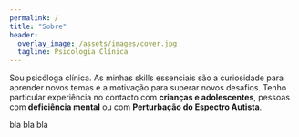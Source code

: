 ```yaml
---
permalink: /
title: "Sobre"
header:
  overlay_image: /assets/images/cover.jpg
  tagline: Psicologia Clínica
---
```


Sou psicóloga clínica. As minhas skills essenciais são a curiosidade para aprender novos temas e a motivação para superar novos desafios. Tenho particular experiência no contacto com **crianças e adolescentes**, pessoas com **deficiência mental** ou com **Perturbação do Espectro Autista**.

bla bla bla
